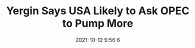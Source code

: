 ---
"title": "Yergin Says USA Likely to Ask OPEC to Pump More"
"date": "2021-10-12 9:56:6"
"feed_name": "RIGZONE"
"feed_website": "http://www.rigzone.com/"
"feed_rss": "http://www.rigzone.com/news/rss/rigzone_latest.aspx"
"link": "https://www.rigzone.com/news/wire/yergin_says_usa_likely_to_ask_opec_to_pump_more-12-oct-2021-166694-article/?rss=true"
"source": "None"
"file": "_posts/2021-1-1-26f77eb00c684063ba356482cfd78e30de304aa0.md"
"accident": "0"
"drilling": "0"
"dead": "0"
"injured": "0"
"arrested": "0"
"place": "unknown place"
"where": "unknown site"
"causes": "unknown"
"place_uri": "unknown place"
---